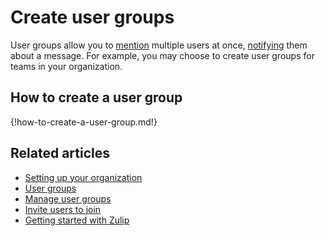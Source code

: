 # Create user groups

User groups allow you to [mention](/help/mention-a-user-or-group) multiple
users at once, [notifying](/help/dm-mention-alert-notifications) them about a message. For example, you may choose to create user groups for teams in your organization.

## How to create a user group

{!how-to-create-a-user-group.md!}

## Related articles

* [Setting up your organization](/help/getting-your-organization-started-with-zulip)
* [User groups](/help/user-groups)
* [Manage user groups](/help/manage-user-groups)
* [Invite users to join](/help/invite-users-to-join)
* [Getting started with Zulip](/help/getting-started-with-zulip)
